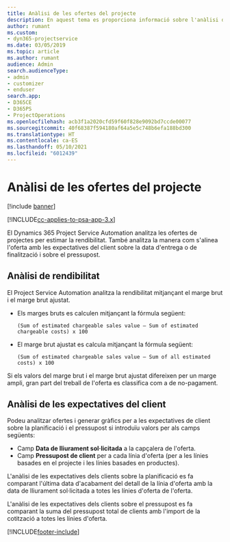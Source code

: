 ```yaml
---
title: Anàlisi de les ofertes del projecte
description: En aquest tema es proporciona informació sobre l'anàlisi de les ofertes del projecte.
author: rumant
ms.custom:
- dyn365-projectservice
ms.date: 03/05/2019
ms.topic: article
ms.author: rumant
audience: Admin
search.audienceType:
- admin
- customizer
- enduser
search.app:
- D365CE
- D365PS
- ProjectOperations
ms.openlocfilehash: acb3f1a2020cfd59f60f828e9092bd7ccde00077
ms.sourcegitcommit: 40f68387f594180af64a5e5c748b6efa188bd300
ms.translationtype: HT
ms.contentlocale: ca-ES
ms.lasthandoff: 05/10/2021
ms.locfileid: "6012439"
---
```

# <a name="analysis-of-project-quotes"></a>Anàlisi de les ofertes del projecte

[!include [banner](../includes/psa-now-project-operations.md)]

[!INCLUDE[cc-applies-to-psa-app-3.x](../includes/cc-applies-to-psa-app-3x.md)]

El Dynamics 365 Project Service Automation analitza les ofertes de projectes per estimar la rendibilitat. També analitza la manera com s'alinea l'oferta amb les expectatives del client sobre la data d'entrega o de finalització i sobre el pressupost.

## <a name="profitability-analysis"></a>Anàlisi de rendibilitat

El Project Service Automation analitza la rendibilitat mitjançant el marge brut i el marge brut ajustat.

- Els marges bruts es calculen mitjançant la fórmula següent:

  `
    (Sum of estimated chargeable sales value – Sum of estimated chargeable costs) x 100
  `
- El marge brut ajustat es calcula mitjançant la fórmula següent:

  `
    (Sum of estimated chargeable sales value – Sum of all estimated costs) x 100
  `

Si els valors del marge brut i el marge brut ajustat difereixen per un marge ampli, gran part del treball de l'oferta es classifica com a de no-pagament.

## <a name="analysis-of-customer-expectations"></a>Anàlisi de les expectatives del client

Podeu analitzar ofertes i generar gràfics per a les expectatives de client sobre la planificació i el pressupost si introduïu valors per als camps següents:

- Camp **Data de lliurament sol·licitada** a la capçalera de l'oferta.
- Camp **Pressupost de client** per a cada línia d'oferta (per a les línies basades en el projecte i les línies basades en productes).

L'anàlisi de les expectatives dels clients sobre la planificació es fa comparant l'última data d'acabament del detall de la línia d'oferta amb la data de lliurament sol·licitada a totes les línies d'oferta de l'oferta.

L'anàlisi de les expectatives dels clients sobre el pressupost es fa comparant la suma del pressupost total de clients amb l'import de la cotització a totes les línies d'oferta.


[!INCLUDE[footer-include](../includes/footer-banner.md)]